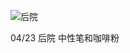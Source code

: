 
![后院](https://github.com/mygorgeous/mygorgeous.github.io/blob/346532517e97155b0cd8d31cda7b0365e9ad8db0/files/PXL_20230403_185538078.jpg)

04/23 后院
中性笔和咖啡粉

